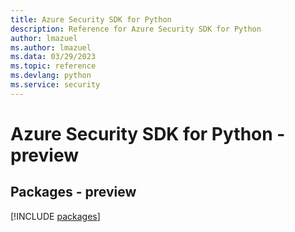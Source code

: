 ```yaml
---
title: Azure Security SDK for Python
description: Reference for Azure Security SDK for Python
author: lmazuel
ms.author: lmazuel
ms.data: 03/29/2023
ms.topic: reference
ms.devlang: python
ms.service: security
---
```

# Azure Security SDK for Python - preview
## Packages - preview
[!INCLUDE [packages](security-index.md)]